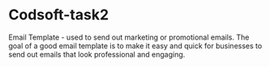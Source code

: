 # Codsoft-task2
Email Template - used to send out  marketing or promotional emails. The goal of a good email template is to make it easy and quick for businesses to send out emails that look professional and  engaging.
